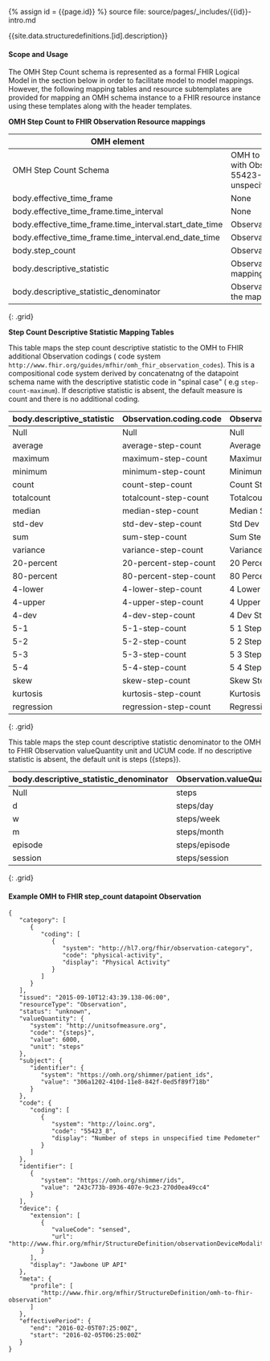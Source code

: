{% assign id = {{page.id}} %}
source file: source/pages/\_includes/{{id}}-intro.md

{{site.data.structuredefinitions.[id].description}}

#### Scope and Usage

The OMH Step Count schema is represented as a formal FHIR Logical Model in the section below in order to facilitate model to model mappings.  However, the following mapping tables and resource subtemplates are provided for mapping an OMH schema instance to a FHIR resource instance using these templates along with the header templates.

**OMH Step Count to FHIR Observation Resource mappings**

|OMH element|FHIR element|
|---|---|
|OMH Step Count Schema|OMH to FHIR Observation Profile with Observation.code = LOINC 55423-8 (Number of steps in unspecified time Pedometer)|
|body.effective_time_frame|None|
|body.effective_time_frame.time_interval|None|
|body.effective_time_frame.time_interval.start_date_time|Observation.effectivePeriod.start|
|body.effective_time_frame.time_interval.end_date_time|Observation.effectivePeriod.end|
|body.step_count|Observation.valueQuantity.value|
|body.descriptive_statistic|Observation.coding (see the mapping tables below)|
|body.descriptive_statistic_denominator|Observation.valueQuantity (see the mapping tables below)|
{: .grid}

**Step Count Descriptive Statistic Mapping Tables**

This table maps the step count descriptive statistic to the OMH to FHIR additional Observation codings ( code system `http://www.fhir.org/guides/mfhir/omh_fhir_observation_codes`). This is a compositional code system derived by concatenatng of the datapoint schema name with the descriptive statistic code in "spinal case"  ( e.g  `step-count-maximum`). If descriptive statistic is absent, the default measure is count and there is no additional coding.

|body.descriptive_statistic|Observation.coding.code|Observation.coding.display|
|---|---|---|
|Null| Null| Null|
|average|average-step-count|Average Step Count|
|maximum|maximum-step-count|Maximum Step Count|
|minimum|minimum-step-count|Minimum Step Count|
|count|count-step-count|Count Step Count|
|totalcount|totalcount-step-count|Totalcount Step Count|
|median|median-step-count|Median Step Count|
|std-dev|std-dev-step-count|Std Dev Step Count|
|sum|sum-step-count|Sum Step Count|
|variance|variance-step-count|Variance Step Count|
|20-percent|20-percent-step-count|20 Percent Step Count|
|80-percent|80-percent-step-count|80 Percent Step Count|
|4-lower|4-lower-step-count|4 Lower Step Count|
|4-upper|4-upper-step-count|4 Upper Step Count|
|4-dev|4-dev-step-count|4 Dev Step Count|
|5-1|5-1-step-count|5 1 Step Count|
|5-2|5-2-step-count|5 2 Step Count|
|5-3|5-3-step-count|5 3 Step Count|
|5-4|5-4-step-count|5 4 Step Count|
|skew|skew-step-count|Skew Step Count|
|kurtosis|kurtosis-step-count|Kurtosis Step Count|
|regression|regression-step-count|Regression Step Count|
{: .grid}

This table maps the step count descriptive statistic denominator to the OMH to FHIR Observation valueQuantity unit and UCUM code. If no descriptive statistic is absent, the default unit is steps ({steps}).

|body.descriptive_statistic_denominator|Observation.valueQuantity.unit|Observation.valueQuantity.code|
|---|---|---|
|Null|steps|{steps}|
|d|steps/day|{steps}/d|
|w|steps/week|{steps}/wk|
|m|steps/month|{steps}/mo|
|episode|steps/episode|{steps}/{episode}|
|session|steps/session|{steps}/{session}|
{: .grid}

#### Example OMH to FHIR step_count datapoint Observation

~~~
{
   "category": [
      {
         "coding": [
            {
               "system": "http://hl7.org/fhir/observation-category",
               "code": "physical-activity",
               "display": "Physical Activity"
            }
         ]
      }
   ],
   "issued": "2015-09-10T12:43:39.138-06:00",
   "resourceType": "Observation",
   "status": "unknown",
   "valueQuantity": {
      "system": "http://unitsofmeasure.org",
      "code": "{steps}",
      "value": 6000,
      "unit": "steps"
   },
   "subject": {
      "identifier": {
         "system": "https://omh.org/shimmer/patient_ids",
         "value": "306a1202-410d-11e8-842f-0ed5f89f718b"
      }
   },
   "code": {
      "coding": [
         {
            "system": "http://loinc.org",
            "code": "55423_8",
            "display": "Number of steps in unspecified time Pedometer"
         }
      ]
   },
   "identifier": [
      {
         "system": "https://omh.org/shimmer/ids",
         "value": "243c773b-8936-407e-9c23-270d0ea49cc4"
      }
   ],
   "device": {
      "extension": [
         {
            "valueCode": "sensed",
            "url": "http://www.fhir.org/mfhir/StructureDefinition/observationDeviceModality"
         }
      ],
      "display": "Jawbone UP API"
   },
   "meta": {
      "profile": [
         "http://www.fhir.org/mfhir/StructureDefinition/omh-to-fhir-observation"
      ]
   },
   "effectivePeriod": {
      "end": "2016-02-05T07:25:00Z",
      "start": "2016-02-05T06:25:00Z"
   }
}
~~~
